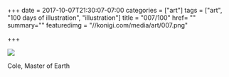 +++
date = 2017-10-07T21:30:07-07:00
categories = ["art"]
tags = ["art", "100 days of illustration", "illustration"]
title = "007/100"
href= ""
summary=""
featuredimg = "//konigi.com/media/art/007.png"

+++

<img src="//konigi.com/media/art/007.png" />

Cole, Master of Earth
